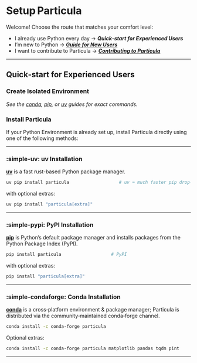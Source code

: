 # Setup Particula

Welcome!  Choose the route that matches your comfort level:

* I already use Python every day → **_Quick‑start for Experienced Users_**
* I’m new to Python → [**_Guide for New Users_**](Details/New_to_Python.md)
* I want to contribute to Particula → [**_Contributing to Particula_**](Details/Contributor_Workflow.md)

---

## Quick‑start for Experienced Users

### Create Isolated Environment
  
   *See the [conda](Details/Setup_Conda.md), [pip](Details/Setup_PIP.md), or [uv](Details/Setup_UV.md) guides for exact commands.*

### Install Particula

If your Python Environment is already set up, install Particula directly using one of the following methods:

---

### :simple-uv: **uv** Installation

[**uv**](Details/Setup_UV.md) is a fast rust-based Python package manager.

```bash
uv pip install particula                   # uv ≈ much faster pip drop‑in 
```

with optional extras:
```bash
uv pip install "particula[extra]"
```

---

### :simple-pypi: PyPI Installation

[**pip**](Details/Setup_PIP.md) is Python’s default package manager and installs packages from the Python Package Index (PyPI).

```bash
pip install particula                   # PyPI
```

with optional extras:
```bash
pip install "particula[extra]"
```

---

### :simple-condaforge: Conda Installation

[**conda**](Details/Setup_Conda.md) is a cross‑platform environment & package manager; Particula is distributed via the community‑maintained conda‑forge channel.

```bash
conda install -c conda-forge particula
```

Optional extras:
```bash
conda install -c conda-forge particula matplotlib pandas tqdm pint 
```

---

